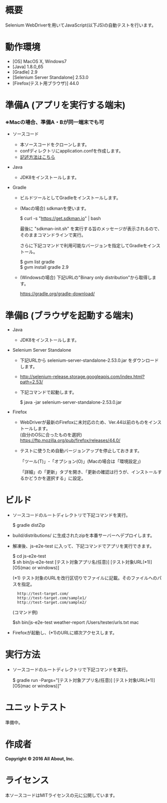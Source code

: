 # 概要

Selenium WebDriverを用いてJavaScript(以下JS)の自動テストを行います。

# 動作環境

* [OS] MacOS X, Windows7
* [Java] 1.8.0_65
* [Gradle] 2.9
* [Selenium Server Standalone] 2.53.0
* [Firefox(テスト用ブラウザ)] 44.0

# 準備A (アプリを実行する端末)

### ※Macの場合、準備A・Bが同一端末でも可

- ソースコード  
    - 本ソースコードをクローンします。
    - confディレクトリにapplication.confを作成します。
    - [記述方法はこちら](/CONF.md)  

- Java  
    - JDK8をインストールします。  

- Gradle  
    - ビルドツールとしてGradleをインストールします。
    - (Macの場合) sdkmanを使います。

        $ curl -s "https://get.sdkman.io" | bash

        最後に "sdkman-init.sh" を実行する旨のメッセージが表示されるので、そのままコマンドラインで実行。
        
        さらに下記コマンドで利用可能なバージョンを指定してGradleをインストール。
        
        $ gvm list gradle  
        $ gvm install gradle 2.9
        
    - (Windowsの場合) 下記URLの"Binary only distribution"から取得します。

        https://gradle.org/gradle-download/

# 準備B (ブラウザを起動する端末)

- Java  
    - JDK8をインストールします。  

- Selenium Server Standalone  
    - 下記URLから selenium-server-standalone-2.53.0.jar をダウンロードします。
    - http://selenium-release.storage.googleapis.com/index.html?path=2.53/
    - 下記コマンドで起動します。

        $ java -jar selenium-server-standalone-2.53.0.jar

- Firefox  
    - WebDriverが最新のFirefoxに未対応のため、Ver.44以前のものをインストールします。  
    (自分のOSに合ったものを選択)  
    https://ftp.mozilla.org/pub/firefox/releases/44.0/  
    
    - テストに使うため自動バージョンアップを停止しておきます。
    
        「ツール(T)」-「オプション(O)」(Macの場合は「環境設定」)
        
        「詳細」の「更新」タブを開き、「更新の確認は行うが、インストールするかどうかを選択する」に設定。

# ビルド

- ソースコードのルートディレクトリで下記コマンドを実行。

    $ gradle distZip

- build/distributions/ に生成されたzipを本番サーバーへデプロイします。

- 解凍後、js-e2e-test に入って、下記コマンドでアプリを実行できます。
    
    $ cd js-e2e-test  
    $ sh bin/js-e2e-test [テスト対象アプリ名(任意)] [テスト対象URL(*1)] [OS(mac or windows)]

    (*1) テスト対象のURLを改行区切りでファイルに記載。そのファイルへのパスを指定。

        http://test-target.com/
        http://test-target.com/sample1/
        http://test-target.com/sample2/

    (コマンド例)
    
    $sh bin/js-e2e-test weather-report /Users/tester/urls.txt mac

- Firefoxが起動し、(*1)のURLに順次アクセスします。

# 実行方法

- ソースコードのルートディレクトリで下記コマンドを実行。

    $ gradle run -Pargs="[テスト対象アプリ名(任意)] [テスト対象URL(*1)] [OS(mac or windows)]"

# ユニットテスト

準備中。

# 作成者

**Copyright © 2016 All About, Inc.**

# ライセンス

本ソースコードはMITライセンスの元に公開しています。
